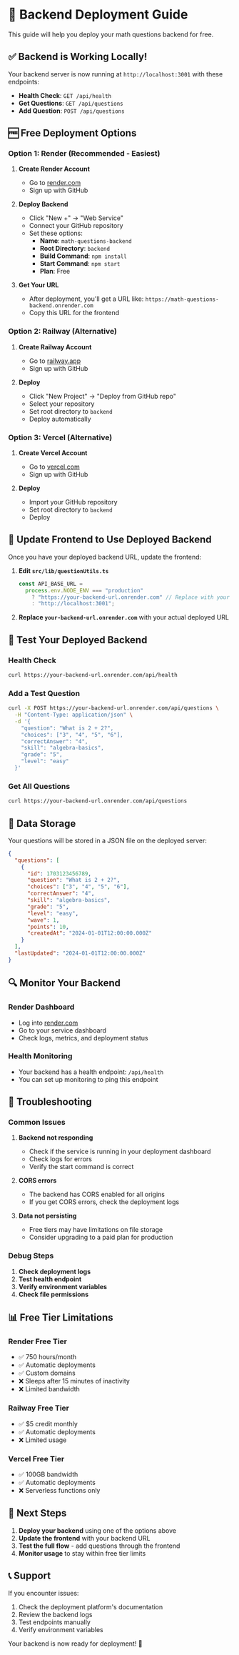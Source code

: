 # 🚀 Backend Deployment Guide

This guide will help you deploy your math questions backend for free.

## ✅ **Backend is Working Locally!**

Your backend server is now running at `http://localhost:3001` with these endpoints:

- **Health Check**: `GET /api/health`
- **Get Questions**: `GET /api/questions`
- **Add Question**: `POST /api/questions`

## 🆓 **Free Deployment Options**

### **Option 1: Render (Recommended - Easiest)**

1. **Create Render Account**

   - Go to [render.com](https://render.com)
   - Sign up with GitHub

2. **Deploy Backend**

   - Click "New +" → "Web Service"
   - Connect your GitHub repository
   - Set these options:
     - **Name**: `math-questions-backend`
     - **Root Directory**: `backend`
     - **Build Command**: `npm install`
     - **Start Command**: `npm start`
     - **Plan**: Free

3. **Get Your URL**
   - After deployment, you'll get a URL like: `https://math-questions-backend.onrender.com`
   - Copy this URL for the frontend

### **Option 2: Railway (Alternative)**

1. **Create Railway Account**

   - Go to [railway.app](https://railway.app)
   - Sign up with GitHub

2. **Deploy**
   - Click "New Project" → "Deploy from GitHub repo"
   - Select your repository
   - Set root directory to `backend`
   - Deploy automatically

### **Option 3: Vercel (Alternative)**

1. **Create Vercel Account**

   - Go to [vercel.com](https://vercel.com)
   - Sign up with GitHub

2. **Deploy**
   - Import your GitHub repository
   - Set root directory to `backend`
   - Deploy

## 🔧 **Update Frontend to Use Deployed Backend**

Once you have your deployed backend URL, update the frontend:

1. **Edit `src/lib/questionUtils.ts`**

   ```typescript
   const API_BASE_URL =
     process.env.NODE_ENV === "production"
       ? "https://your-backend-url.onrender.com" // Replace with your actual URL
       : "http://localhost:3001";
   ```

2. **Replace `your-backend-url.onrender.com`** with your actual deployed URL

## 🧪 **Test Your Deployed Backend**

### **Health Check**

```bash
curl https://your-backend-url.onrender.com/api/health
```

### **Add a Test Question**

```bash
curl -X POST https://your-backend-url.onrender.com/api/questions \
  -H "Content-Type: application/json" \
  -d '{
    "question": "What is 2 + 2?",
    "choices": ["3", "4", "5", "6"],
    "correctAnswer": "4",
    "skill": "algebra-basics",
    "grade": "5",
    "level": "easy"
  }'
```

### **Get All Questions**

```bash
curl https://your-backend-url.onrender.com/api/questions
```

## 📁 **Data Storage**

Your questions will be stored in a JSON file on the deployed server:

```json
{
  "questions": [
    {
      "id": 1703123456789,
      "question": "What is 2 + 2?",
      "choices": ["3", "4", "5", "6"],
      "correctAnswer": "4",
      "skill": "algebra-basics",
      "grade": "5",
      "level": "easy",
      "wave": 1,
      "points": 10,
      "createdAt": "2024-01-01T12:00:00.000Z"
    }
  ],
  "lastUpdated": "2024-01-01T12:00:00.000Z"
}
```

## 🔍 **Monitor Your Backend**

### **Render Dashboard**

- Log into [render.com](https://render.com)
- Go to your service dashboard
- Check logs, metrics, and deployment status

### **Health Monitoring**

- Your backend has a health endpoint: `/api/health`
- You can set up monitoring to ping this endpoint

## 🚨 **Troubleshooting**

### **Common Issues**

1. **Backend not responding**

   - Check if the service is running in your deployment dashboard
   - Check logs for errors
   - Verify the start command is correct

2. **CORS errors**

   - The backend has CORS enabled for all origins
   - If you get CORS errors, check the deployment logs

3. **Data not persisting**
   - Free tiers may have limitations on file storage
   - Consider upgrading to a paid plan for production

### **Debug Steps**

1. **Check deployment logs**
2. **Test health endpoint**
3. **Verify environment variables**
4. **Check file permissions**

## 📊 **Free Tier Limitations**

### **Render Free Tier**

- ✅ 750 hours/month
- ✅ Automatic deployments
- ✅ Custom domains
- ❌ Sleeps after 15 minutes of inactivity
- ❌ Limited bandwidth

### **Railway Free Tier**

- ✅ $5 credit monthly
- ✅ Automatic deployments
- ❌ Limited usage

### **Vercel Free Tier**

- ✅ 100GB bandwidth
- ✅ Automatic deployments
- ❌ Serverless functions only

## 🎯 **Next Steps**

1. **Deploy your backend** using one of the options above
2. **Update the frontend** with your backend URL
3. **Test the full flow** - add questions through the frontend
4. **Monitor usage** to stay within free tier limits

## 📞 **Support**

If you encounter issues:

1. Check the deployment platform's documentation
2. Review the backend logs
3. Test endpoints manually
4. Verify environment variables

Your backend is now ready for deployment! 🚀
